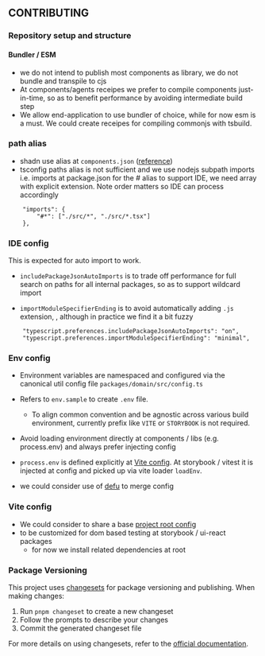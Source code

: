 ## CONTRIBUTING


### Repository setup and structure


#### Bundler / ESM

- we do not intend to publish most components as library, we do not bundle and transpile to cjs
- At components/agents receipes we prefer to compile components just-in-time, so as to benefit performance by avoiding intermediate build step
- We allow end-application to use bundler of choice, while for now esm is a must. We could create receipes for compiling commonjs with tsbuild.


### path alias
- shadn use alias at `components.json`  ([reference](https://turbo.build/repo/docs/guides/tools/typescript#use-nodejs-subpath-imports-instead-of-typescript-compiler-paths)) 
- tsconfig paths alias is not sufficient and we use nodejs subpath imports
i.e. imports at package.json for the # alias
to support IDE, we need array with explicit extension. Note order matters so IDE can process accordingly

```
	"imports": {
		"#*": ["./src/*", "./src/*.tsx"]
	},
```



### IDE config

This is expected for auto import to work.

- `includePackageJsonAutoImports` is to trade off performance for full search on paths for all internal packages, so as to support wildcard import

-  `importModuleSpecifierEnding` is to avoid automatically adding `.js` extension, , although in practice we find it a bit fuzzy



```
	"typescript.preferences.includePackageJsonAutoImports": "on",
	"typescript.preferences.importModuleSpecifierEnding": "minimal",
```

### Env config

- Environment variables are namespaced and configured via the canonical util config file `packages/domain/src/config.ts`
- Refers to `env.sample` to create `.env` file. 
  -  To align common convention and be agnostic across various build environment, currently prefix like `VITE` or `STORYBOOK` is not required. 

- Avoid loading environment directly at components / libs (e.g. process.env) and always prefer injecting config 
- `process.env` is defined explicitly at [Vite config](https://vite.dev/config/). 
 At storybook / vitest it is injected at config and picked up via vite loader `loadEnv`.

- we could consider use of [defu](https://github.com/unjs/defu) to merge config


### Vite config
- We could consider to share a base [project root config](https://vite.dev/config/#configuring-vite)
- to be customized for dom based testing at storybook / ui-react packages
  - for now we install related dependencies at root


### Package Versioning

This project uses [changesets](https://github.com/changesets/changesets) for package versioning and publishing. When making changes:

1. Run `pnpm changeset` to create a new changeset
2. Follow the prompts to describe your changes
3. Commit the generated changeset file

For more details on using changesets, refer to the [official documentation](https://github.com/changesets/changesets/blob/main/docs/adding-a-changeset.md).
